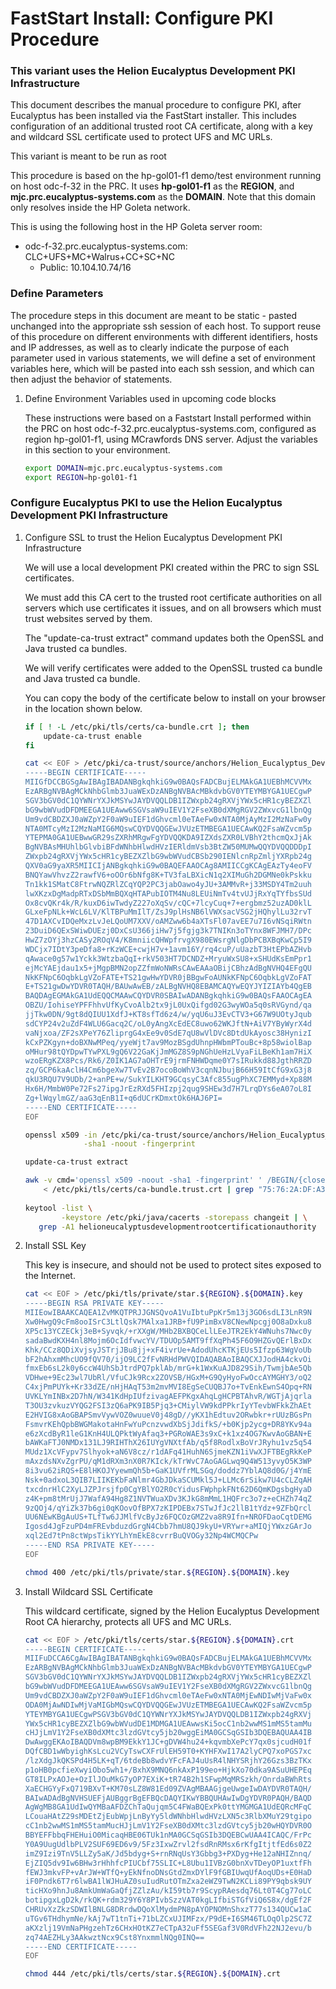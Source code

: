 # FastStart Install: Configure PKI Procedure
### This variant uses the Helion Eucalyptus Development PKI Infrastructure

This document describes the manual procedure to configure PKI, after Eucalyptus has been installed
via the FastStart installer. This includes configuration of an additional trusted root CA
certificate, along with a key and wildcard SSL certificate used to protect UFS and MC URLs.

This variant is meant to be run as root

This procedure is based on the hp-gol01-f1 demo/test environment running on host odc-f-32 in the PRC.
It uses **hp-gol01-f1** as the **REGION**, and **mjc.prc.eucalyptus-systems.com** as the **DOMAIN**.
Note that this domain only resolves inside the HP Goleta network.

This is using the following host in the HP Goleta server room:
- odc-f-32.prc.eucalyptus-systems.com: CLC+UFS+MC+Walrus+CC+SC+NC
  - Public: 10.104.10.74/16

### Define Parameters

The procedure steps in this document are meant to be static - pasted unchanged into the appropriate
ssh session of each host. To support reuse of this procedure on different environments with
different identifiers, hosts and IP addresses, as well as to clearly indicate the purpose of each
parameter used in various statements, we will define a set of environment variables here, which
will be pasted into each ssh session, and which can then adjust the behavior of statements.

1. Define Environment Variables used in upcoming code blocks

    These instructions were based on a Faststart Install performed within the PRC on host
    odc-f-32.prc.eucalyptus-systems.com, configured as region hp-gol01-f1, using MCrawfords
    DNS server. Adjust the variables in this section to your environment.

    ```bash
    export DOMAIN=mjc.prc.eucalyptus-systems.com
    export REGION=hp-gol01-f1
    ```

### Configure Eucalyptus PKI to use the Helion Eucalyptus Development PKI Infrastructure

1. Configure SSL to trust the Helion Eucalyptus Development PKI Infrastructure

    We will use a local development PKI created within the PRC to sign SSL certificates.

    We must add this CA cert to the trusted root certificate authorities on all servers which
    use certificates it issues, and on all browsers which must trust websites served by them.

    The "update-ca-trust extract" command updates both the OpenSSL and Java trusted ca bundles.

    We will verify certificates were added to the OpenSSL trusted ca bundle and Java trusted ca
    bundle.

    You can copy the body of the certificate below to install on your browser in the location 
    shown below.

    ```bash
    if [ ! -L /etc/pki/tls/certs/ca-bundle.crt ]; then
        update-ca-trust enable
    fi

    cat << EOF > /etc/pki/ca-trust/source/anchors/Helion_Eucalyptus_Development_Root_Certification_Authority.crt
    -----BEGIN CERTIFICATE-----
    MIIGfDCCBGSgAwIBAgIBADANBgkqhkiG9w0BAQsFADCBujELMAkGA1UEBhMCVVMx
    EzARBgNVBAgMCkNhbGlmb3JuaWExDzANBgNVBAcMBkdvbGV0YTEYMBYGA1UECgwP
    SGV3bGV0dC1QYWNrYXJkMSYwJAYDVQQLDB1IZWxpb24gRXVjYWx5cHR1cyBEZXZl
    bG9wbWVudDFDMEEGA1UEAww6SGVsaW9uIEV1Y2FseXB0dXMgRGV2ZWxvcG1lbnQg
    Um9vdCBDZXJ0aWZpY2F0aW9uIEF1dGhvcml0eTAeFw0xNTA0MjAyMzI2MzNaFw0y
    NTA0MTcyMzI2MzNaMIG6MQswCQYDVQQGEwJVUzETMBEGA1UECAwKQ2FsaWZvcm5p
    YTEPMA0GA1UEBwwGR29sZXRhMRgwFgYDVQQKDA9IZXdsZXR0LVBhY2thcmQxJjAk
    BgNVBAsMHUhlbGlvbiBFdWNhbHlwdHVzIERldmVsb3BtZW50MUMwQQYDVQQDDDpI
    ZWxpb24gRXVjYWx5cHR1cyBEZXZlbG9wbWVudCBSb290IENlcnRpZmljYXRpb24g
    QXV0aG9yaXR5MIICIjANBgkqhkiG9w0BAQEFAAOCAg8AMIICCgKCAgEAzTy4eoFV
    BNQYawVhvzZ2rawfV6+oOOr6bNfg8K+TV3faLBXicN1q2XIMuGh2DGMNe0kPskku
    Tn1kk1SMatC8FtrwNQZRlZCqYQP2PC3jabOawo4yJU+3AMMvR+j33MSDY4Tm2uuh
    lwXKzxDgMadpRTxDSbMmBQXqHTAPubIOTM4Nu8LEUiNmTv4tvUJjRxYqTYfbsSUd
    Ox8cvQKr4k/R/kuxD6iwTwdyZ227oXqSv/cQC+7lcyCuq+7+ergbmz52uzAD0klL
    GLxeFpNLk+WcL6LV/KlTBPuMmIlT/ZsJ9plHsNB6lVWXsacVSG2jHQhylLu32rvT
    47D1AXCvIDQeMxzLvJeLQoUM7XXV/oAMZww6b4aXTsFl07avEE7u7I6vNSqiRWtn
    23DuiD6QExSWiwDUEzj0DxCsU366jiHw7j5fgjg3k7TNIKn3oTYnx8WFJMH7/DPc
    HwZ7zOYj3hzCASy2ROqV4/K8mniicQHWpfrvgX980EWsrgNlgDbPCBXBqKwCp5I9
    WDCjx7IDtY3peDfa8+rKzWCE+cwjH7v+1avm16Y/rq4cuP/uUazbT3HtEPbAZHvb
    qAwace0g57w1Yckk3WtzbaQqI+rkV503HT7DCNDZ+MryuWxSU8+xSHUdKsEmPpr1
    ejMcYAEjdau1x5+jMgpBMN2opZZfmWoNWRsCAwEAAaOBijCBhzAdBgNVHQ4EFgQU
    NkKFNpC6OqbkLgVZoFATE+TS21gwHwYDVR0jBBgwFoAUNkKFNpC6OqbkLgVZoFAT
    E+TS21gwDwYDVR0TAQH/BAUwAwEB/zALBgNVHQ8EBAMCAQYwEQYJYIZIAYb4QgEB
    BAQDAgEGMAkGA1UdEQQCMAAwCQYDVR0SBAIwADANBgkqhkiG9w0BAQsFAAOCAgEA
    OBZU/IohiseYPFFhhvUfKyCvoAlb2tx9jL0UxQifgd02G3wyWOa5q0sRVGynd/qa
    jjTkw0DN/9gt8dQIUU1XdfJ+KT8sfTd6z4/w/yqU6uJ3EvCTV3+G67W9UOtyJqub
    sdCYP24v2uZdF4WLU6Gacq2C/oL0yAngXcEdEC8uwo62WKJftN+AiV7YByWyrX4d
    vaNjxoa/ZF2sXPeY76ZliprgG4xEe9v0SdE7qU8wVlDVc8DtdUkAyosc38HynizI
    kCxPZKgyn+doBXNwMPeq/yyeWjt7av9MozBSgdUhnpHWbmPTouBc+8p58wiolBap
    oMHur98tQYDpwTYwPXL9gQ6V22GaKjJmMGZ8S9pNGhUeHzLVyaFiLBeKh1am7HiX
    wzoERgKZX8Pcs/Rk6/Z0IK1AG7aOHTrE9jrmFNHWDqme0Y7sIRukkd88JgthRRZD
    zq/GCP6kaAclH4Cm6bgeXw7TvEv2B7ocoBoWhV3cqnNJbujB66H59ItCfG9xG3j8
    qkU3RQU7V9UDb/2+anPE+w/SukYILKHT9GCqsyC3Afc855ugPhXC7EMMyd+Xp88M
    Hx6H/MmbW0Pe72Fs27ipgJrEzRXd5FHIzpj2qug9SHEw3d7H7LrqDYs6eA07oL8I
    Zg+lWqylmGZ/aaG3qEnB1I+q6dUCrKDmxtOk6HAJ6PI=
    -----END CERTIFICATE-----
    EOF

    openssl x509 -in /etc/pki/ca-trust/source/anchors/Helion_Eucalyptus_Development_Root_Certification_Authority.crt \
                 -sha1 -noout -fingerprint
    
    update-ca-trust extract
    
    awk -v cmd='openssl x509 -noout -sha1 -fingerprint' ' /BEGIN/{close(cmd)};{print | cmd}' \
        < /etc/pki/tls/certs/ca-bundle.trust.crt | grep "75:76:2A:DF:A3:97:E8:C8:2F:0A:60:D7:4A:A1:94:AC:8E:A9:E9:3B"
     
    keytool -list \
            -keystore /etc/pki/java/cacerts -storepass changeit | \
       grep -A1 helioneucalyptusdevelopmentrootcertificationauthority
    ```

2. Install SSL Key

    This key is insecure, and should not be used to protect sites exposed to the Internet.

    ```bash
    cat << EOF > /etc/pki/tls/private/star.${REGION}.${DOMAIN}.key
    -----BEGIN RSA PRIVATE KEY-----
    MIIEowIBAAKCAQEA1ZvMKQTPRJJGNSQvoA1VuIbtuPpKr5m13j3GO6sdLI3LnR9N
    Xw0HwgQ9cFm8ooISrC3LtlQsk7MAlxa1JRB+fU9PimBxV8CNewNpcgj0O8aDxku8
    XP5c13YCZECkj3eB+Syvqk/+rXXgW/MHb2BXBQCeLlLEeJTR2EkY4WNuhs7Nwc0y
    sadaBwdKXH4nl8Mojm6OcIdfvwcYV/TDUOp5AMT9ffXqPh45F6O9HZGvQErlBxDx
    Khk/CCz8QDiXvjsyJSTrjJBu8jj+xF4ivrUe+AdodUhcKTKjEUs5Ifzp63WgVoUb
    bF2hAhxmMhcUO9fQV70/ijO9LC2fFvNRHdPWVQIDAQABAoIBAQCXJJodHA4ckvOi
    fmxEb6sL2k0y6ccW4UhSbJtrdPQ7pklAb/mrG+k1WxKuAJD829Sih/TwmjbAe5Qb
    VDHwe+9Ec23wl7UbRl/VfuCJk9Rcx2ZOVSB/HGxM+G9QyHyoFwOccAYMGHY3/oQ2
    C4xjPmPUYk+Kr33dZE/nHjHAqT53m2mvMVI8EgSeCUQBJ7o+TvEnkEwnS4Opq+RN
    UVKLYmINBx2D7hN/W341KdHpIUfzivagAEFPKgxAhqLgHCPBTAhvR/WGTjAjqrla
    T3OU3zvkuzVYQG2FSI3zQ6aPK9IB5Pjq3+CMiylVW9kdPPkrIyYTevbWFkkZhAEt
    E2HVIG8xAoGBAPSmvVywVOZ0wuueV0j48gD//yKX1hEdtuv2ORwbkr+rUUzBGsPn
    FsmvrKEhQpbBWGMakotaHnFwYuPcnzvwdXbSjJdifkS/+b0Kjp2ycg+DR8YKv94a
    e6zXcdByR1leG1KnH4ULQPktWyAfaq3+PGRoWAE3s9xC+k1xz4OG7KwvAoGBAN+E
    bAWKaFTJ0NMDx131LJ9RIHThX26IUYgVNXtfAb/q5f8RodlxBoVrJRyhu1vz5q54
    MUdz1XcVFypv7Slhyok+aN6V8cz/r1dAFq41HuhN6SjmeKZN1iVwXJFTBEgRkKeP
    mAxzdsNXvZgrPU/qM1dRXm3nX0R7KIck/kTrWvC7AoGAGLwq9Q4W513yvyO5K3WP
    8i3vu62iRQS+E8lHKOJYyewmQh5b+GaK1UVfrMLSGq/doddz7YblAQ8d0G/j4YmE
    Nsk+0adxoL3QIB7LIIKEKbFaNlmr4GbJDkaSCUMkl5J+LLMc6rSikw7U4cCLZqAH
    txcdnrHlC2XyLJZPJrsjfp0CgYBlYO2R0cYidusFWphpkFNt62D6QmKDgsbgHyaD
    z4K+pm8tMrUjJ7WafA94Hg8Z1NVTWuaXDv3KJkG8mMmL1HQFrc3o7z+eCHZh74qZ
    9zQOj4/qYiZk37b6gi0qKOovOfBPX7zKIPDEBx7STwJfJc2llB1tYdz+9ZFbQrcl
    UU6NEwKBgAuUS+TLfTw6JJMlfVcByJz6FQCOzGMZ2va8R9Ifn+NROFDaoCqtDEMG
    Igosd4JgFzuPD4mFREvbduzdGrgN4Cbb7hmU8QJ9kyU+VRYwr+aMIQjYWxzGArJo
    xql2Ed7tPn8ctWpsTikYYLhYmEkE8cvrrBuQVOGy32Np4WCMQCPw
    -----END RSA PRIVATE KEY-----
    EOF

    chmod 400 /etc/pki/tls/private/star.${REGION}.${DOMAIN}.key
    ```

5. Install Wildcard SSL Certificate

    This wildcard certificate, signed by the Helion Eucalyptus Development Root CA hierarchy, 
    protects all UFS and MC URLs.

    ```bash
    cat << EOF > /etc/pki/tls/certs/star.${REGION}.${DOMAIN}.crt
    -----BEGIN CERTIFICATE-----
    MIIFuDCCA6CgAwIBAgIBATANBgkqhkiG9w0BAQsFADCBujELMAkGA1UEBhMCVVMx
    EzARBgNVBAgMCkNhbGlmb3JuaWExDzANBgNVBAcMBkdvbGV0YTEYMBYGA1UECgwP
    SGV3bGV0dC1QYWNrYXJkMSYwJAYDVQQLDB1IZWxpb24gRXVjYWx5cHR1cyBEZXZl
    bG9wbWVudDFDMEEGA1UEAww6SGVsaW9uIEV1Y2FseXB0dXMgRGV2ZWxvcG1lbnQg
    Um9vdCBDZXJ0aWZpY2F0aW9uIEF1dGhvcml0eTAeFw0xNTA0MjEwNDIwMjVaFw0x
    ODA0MjAwNDIwMjVaMIGbMQswCQYDVQQGEwJVUzETMBEGA1UECAwKQ2FsaWZvcm5p
    YTEYMBYGA1UECgwPSGV3bGV0dC1QYWNrYXJkMSYwJAYDVQQLDB1IZWxpb24gRXVj
    YWx5cHR1cyBEZXZlbG9wbWVudDE1MDMGA1UEAwwsKi5ocC1nb2wwMS1mMS5tamMu
    cHJjLmV1Y2FseXB0dXMtc3lzdGVtcy5jb20wggEiMA0GCSqGSIb3DQEBAQUAA4IB
    DwAwggEKAoIBAQDVm8wpBM9EkkY1JC+gDVW4hu24+kqvmbXePcY7qx0sjcudH01f
    DQfCBD1wWbyighKsLcu2VCyTswCXFrUlEH59T0+KYHFXwI17A2lyCPQ7xoPGS7xc
    /lzXdgJkQKSPd4H5LK+qT/6tdeBb8wdvYFcFAJ4uUsR4lNHYSRjhY26Gzs3BzTKx
    p1oHB0pcfieXwyiObo5wh1+/BxhX9MNQ6nkAxP199eo+HjkXo70dka9ASuUHEPEq
    GT8ILPxAOJe+OzIlJOuMkG7yOP7EXiK+tR74B2h1SFwpMqMRSzkh/OnrdaBWhRts
    XaECHGYyFxQ719BXvT+KM70sLZ8W81Ed09ZVAgMBAAGjgeUwgeIwDAYDVR0TAQH/
    BAIwADAdBgNVHSUEFjAUBggrBgEFBQcDAQYIKwYBBQUHAwIwDgYDVR0PAQH/BAQD
    AgWgMB8GA1UdIwQYMBaAFDZChTaQujqm5C4FWaBQExPk0ttYMGMGA1UdEQRcMFqC
    LCouaHAtZ29sMDEtZjEubWpjLnByYy5ldWNhbHlwdHVzLXN5c3RlbXMuY29tgipo
    cC1nb2wwMS1mMS5tamMucHJjLmV1Y2FseXB0dXMtc3lzdGVtcy5jb20wHQYDVR0O
    BBYEFFbbqFHEHuiO0MicaqHBE06TUk1nMA0GCSqGSIb3DQEBCwUAA4ICAQC/FrPc
    Y0A9UugUdlbPLV2SUF69ED6v9/5Fz3IxwZrvl2fsdRnRMsx6rKfgItjtfEd6s0Z2
    imZ9Izi9TnV5LLZy5aK/Jd5bdyg+S+rnRNqUsY3Gbbg3+PXDyg+He12aNHIZnnq/
    EjZIQ5dv9Iw6BHw3rHhhfcPIUCbf75SLIC+L8Ubu1IVBzG0bnXvTDeyOP1uxtfFh
    fEWJ3mkvFP+vArJW+WTfQ+yEkNfnoDNsGtdZmxDYlF9fGBIUwqUfAoqUDs+E0HaD
    iF0Pndk6T7r6lwBA1lWJHuAZ0suIudRutOTmZxa2eWZ9TwN2KCLi89PY9qbsk9UY
    ticHXo9hnJu8AmkUmWaGaQfjZZlzAu/kI59tb7r9ScypRAesdq76Lt0T4Cg77oLC
    botipgxLgD2k/rkQK+rdm329Y6Y8PIvbSzzVAT0kgLIfbiSTGfViQ6S8x/dgEf2F
    CHRUvXzZkzSDWIlBNLG8DRrdwDQoXlMydmPN8pAYOPNOMnShxzT77s134QUCw1aC
    uTGv6THdhymNe/kAj7wT1tnTi+71bLZCxUJIMFzx/P9dE+I6SM46TLOqOlp2SC7Z
    aKXzlj19VmNaPHgzehTz6CHxHOtKZ7eCTpA32uFf5SEGaf3V0RdVFh22NJ2evu/b
    zq74AEZHLy3AAkwztNcx9Cst8YnxmmlNQg0INQ==
    -----END CERTIFICATE-----
    EOF

    chmod 444 /etc/pki/tls/certs/star.${REGION}.${DOMAIN}.crt
    ```

